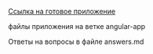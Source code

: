 [Ссылка на готовое приложение](https://alexkuryanov.github.io/test_task_em/)

файлы приложения на ветке
angular-app

Ответы на вопросы в файле
answers.md
